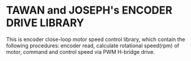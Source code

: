 # TAWAN and JOSEPH's ENCODER DRIVE LIBRARY
This is encoder close-loop motor speed control library, which contain the following procedures: encoder read, calculate rotational speed(rpm) of motor, command and control speed via PWM H-bridge drive.
